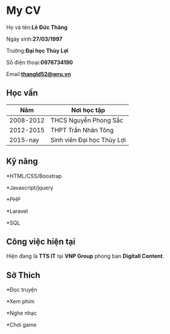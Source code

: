 # My CV

Họ và tên:**Lê Đức Thăng**

Ngày sinh:**27/03/1997**

Trường:**Đại học Thủy Lợi**

Số điện thoại:**0976734190**

Email:**thangld52@wru.vn**

## Học vấn

Năm|Nơi học tập
---|-----------
2008-2012|THCS Nguyễn Phong Sắc
2012-2015|THPT Trần Nhân Tông
2015-nay|Sinh viên Đại học Thủy Lợi

## Kỹ năng 

*HTML/CSS/Boostrap

*Javascript/jquery

*PHP

*Laravel

*SQL

## Công việc hiện tại

Hiện đang là **TTS IT** tại **VNP Group** phong ban **Digitall Content**.

## Sở Thich

*Đọc truyện

*Xem phim

*Nghe nhạc

*Chơi game



